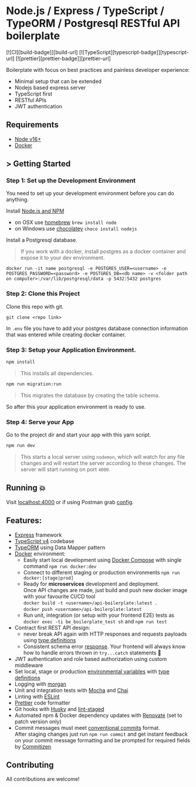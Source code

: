 #  Node.js / Express / TypeScript / TypeORM / Postgresql RESTful API boilerplate

[![CI][build-badge]][build-url]
[![TypeScript][typescript-badge]][typescript-url]
[![prettier][prettier-badge]][prettier-url]

Boilerplate with focus on best practices and painless developer experience:

- Minimal setup that can be extended
- Nodejs based express server
- TypeScript first
- RESTful APIs
- JWT authentication

## Requirements

- [Node v16+](https://nodejs.org/)
- [Docker](https://www.docker.com/)

## > Getting Started

### Step 1: Set up the Development Environment

You need to set up your development environment before you can do anything.

Install [Node.js and NPM](https://nodejs.org/en/download/)

- on OSX use [homebrew](http://brew.sh) `brew install node`
- on Windows use [chocolatey](https://chocolatey.org/) `choco install nodejs`

Install a Postgresql database.

> If you work with a docker, install postgres as a docker container and expose it to your dev environment.

```
docker run -it name postgresql -e POSTGRES_USER=<username> -e POSTGRES_PASSWORD=<password> -e POSTGRES_DB=<db name> -v <folder path on computer>:/var/lib/postgresql/data -p 5432:5432 postgres
```

### Step 2: Clone this Project

Clone this repo with git.

```
git clone <repo link>
```

In `.env` file you have to add your postgres database connection information that was entered while creating docker container.

### Step 3: Setup your Application Environment.

```bash
npm install
```

> This installs all dependencies. 

```bash
npm run migration:run
```
> This migrates the database by creating the table schema. 

So after this your application environment is ready to use.

### Step 4: Serve your App

Go to the project dir and start your app with this yarn script.

```bash
npm run dev
```

> This starts a local server using `nodemon`, which will watch for any file changes and will restart the server according to these changes.
> The server will start running on port `4000`.

## Running 💥

Visit [localhost:4000](http://localhost:4000/) or if using Postman grab [config](/postman).

## Features:

- [Express](https://github.com/expressjs/express) framework
- [TypeScript v4](https://github.com/microsoft/TypeScript) codebase
- [TypeORM](https://typeorm.io/) using Data Mapper pattern
- [Docker](https://www.docker.com/) environment:
  - Easily start local development using [Docker Compose](https://docs.docker.com/compose/) with single command `npm run docker:dev`
  - Connect to different staging or production environments `npm run docker:[stage|prod]`
  - Ready for **microservices** development and deployment.  
    Once API changes are made, just build and push new docker image with your favourite CI/CD tool  
    `docker build -t <username>/api-boilerplate:latest .`  
    `docker push <username>/api-boilerplate:latest`
  - Run unit, integration (or setup with your frontend E2E) tests as `docker exec -ti be_boilerplate_test sh` and `npm run test`
- Contract first REST API design:
  - never break API again with HTTP responses and requests payloads using [type definitions](./src/types/express/index.d.ts)
  - Consistent schema error [response](./src/utils/response/custom-error/types.ts). Your frontend will always know how to handle errors thrown in `try...catch` statements 💪
- JWT authentication and role based authorization using custom middleware
- Set local, stage or production [environmental variables](./config) with [type definitions](./src/types/ProcessEnv.d.ts)
- Logging with [morgan](https://github.com/expressjs/morgan)
- Unit and integration tests with [Mocha](https://mochajs.org/) and [Chai](https://www.chaijs.com/)
- Linting with [ESLint](https://eslint.org/)
- [Prettier](https://prettier.io/) code formatter
- Git hooks with [Husky](https://github.com/typicode/husky) and [lint-staged](https://github.com/okonet/lint-staged)
- Automated npm & Docker dependency updates with [Renovate](https://github.com/renovatebot/renovate) (set to patch version only)
- Commit messages must meet [conventional commits](https://www.conventionalcommits.org/en/v1.0.0/) format.  
  After staging changes just run `npm run commit` and get instant feedback on your commit message formatting and be prompted for required fields by [Commitizen](https://github.com/commitizen/cz-cli)

## Contributing

All contributions are welcome!
